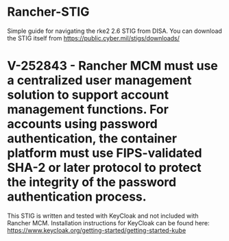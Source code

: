 # Rancher-STIG
Simple guide for navigating the rke2 2.6 STIG from DISA. 
You can download the STIG itself from https://public.cyber.mil/stigs/downloads/
# V-252843 - Rancher MCM must use a centralized user management solution to support account management functions. For accounts using password authentication, the container platform must use FIPS-validated SHA-2 or later protocol to protect the integrity of the password authentication process.
  This STIG is written and tested with KeyCloak and not included with Rancher MCM. Installation instructions for KeyCloak can be found here:
https://www.keycloak.org/getting-started/getting-started-kube
